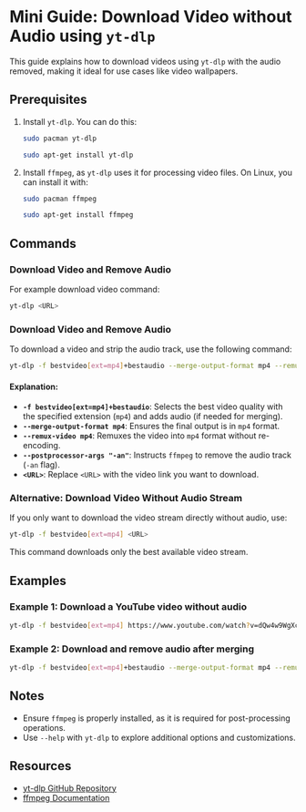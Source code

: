 
# Mini Guide: Download Video without Audio using `yt-dlp`

This guide explains how to download videos using `yt-dlp` with the audio removed, making it ideal for use cases like video wallpapers.

## Prerequisites
1. Install `yt-dlp`. You can do this:
   
   ```bash
   sudo pacman yt-dlp
   ```
   ```bash
   sudo apt-get install yt-dlp
   ```
2. Install `ffmpeg`, as `yt-dlp` uses it for processing video files. On Linux, you can install it with:
   
   ```bash
   sudo pacman ffmpeg
   ```
      ```bash
   sudo apt-get install ffmpeg
   ```

## Commands

### Download Video and Remove Audio

For example download video command:
```bash
yt-dlp <URL>
```

### Download Video and Remove Audio
To download a video and strip the audio track, use the following command:
```bash
yt-dlp -f bestvideo[ext=mp4]+bestaudio --merge-output-format mp4 --remux-video mp4 --postprocessor-args "-an" <URL>
```

#### Explanation:
- **`-f bestvideo[ext=mp4]+bestaudio`**: Selects the best video quality with the specified extension (`mp4`) and adds audio (if needed for merging).
- **`--merge-output-format mp4`**: Ensures the final output is in `mp4` format.
- **`--remux-video mp4`**: Remuxes the video into `mp4` format without re-encoding.
- **`--postprocessor-args "-an"`**: Instructs `ffmpeg` to remove the audio track (`-an` flag).
- **`<URL>`**: Replace `<URL>` with the video link you want to download.

### Alternative: Download Video Without Audio Stream
If you only want to download the video stream directly without audio, use:
```bash
yt-dlp -f bestvideo[ext=mp4] <URL>
```

This command downloads only the best available video stream.

## Examples

### Example 1: Download a YouTube video without audio
```bash
yt-dlp -f bestvideo[ext=mp4] https://www.youtube.com/watch?v=dQw4w9WgXcQ
```

### Example 2: Download and remove audio after merging
```bash
yt-dlp -f bestvideo[ext=mp4]+bestaudio --merge-output-format mp4 --remux-video mp4 --postprocessor-args "-an" https://www.youtube.com/watch?v=dQw4w9WgXcQ
```

## Notes
- Ensure `ffmpeg` is properly installed, as it is required for post-processing operations.
- Use `--help` with `yt-dlp` to explore additional options and customizations.

## Resources
- [yt-dlp GitHub Repository](https://github.com/yt-dlp/yt-dlp)
- [ffmpeg Documentation](https://ffmpeg.org/documentation.html)

